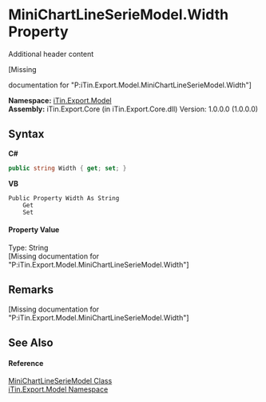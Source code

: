 # MiniChartLineSerieModel.Width Property 
Additional header content 

\[Missing <summary> documentation for "P:iTin.Export.Model.MiniChartLineSerieModel.Width"\]

**Namespace:**&nbsp;<a href="N_iTin_Export_Model">iTin.Export.Model</a><br />**Assembly:**&nbsp;iTin.Export.Core (in iTin.Export.Core.dll) Version: 1.0.0.0 (1.0.0.0)

## Syntax

**C#**<br />
``` C#
public string Width { get; set; }
```

**VB**<br />
``` VB
Public Property Width As String
	Get
	Set
```


#### Property Value
Type: String<br />\[Missing <value> documentation for "P:iTin.Export.Model.MiniChartLineSerieModel.Width"\]

## Remarks
\[Missing <remarks> documentation for "P:iTin.Export.Model.MiniChartLineSerieModel.Width"\]

## See Also


#### Reference
<a href="T_iTin_Export_Model_MiniChartLineSerieModel">MiniChartLineSerieModel Class</a><br /><a href="N_iTin_Export_Model">iTin.Export.Model Namespace</a><br />